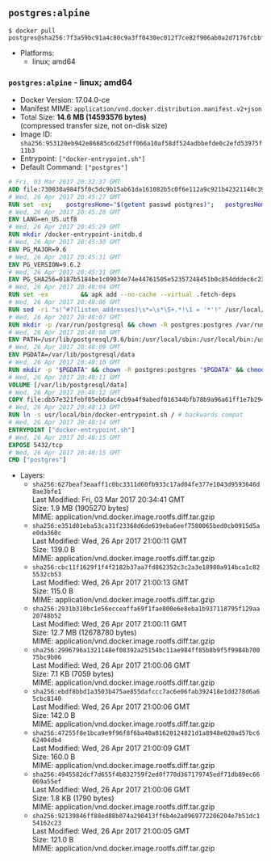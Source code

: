 ## `postgres:alpine`

```console
$ docker pull postgres@sha256:7f3a59bc91a4c80c9a3ff0430ec012f7ce82f906ab0a2d7176fcbbf24ea9f893
```

-	Platforms:
	-	linux; amd64

### `postgres:alpine` - linux; amd64

-	Docker Version: 17.04.0-ce
-	Manifest MIME: `application/vnd.docker.distribution.manifest.v2+json`
-	Total Size: **14.6 MB (14593576 bytes)**  
	(compressed transfer size, not on-disk size)
-	Image ID: `sha256:953120eb942e86685c6d25dff066a10af58df524adbbefde0c2efd53975f11b3`
-	Entrypoint: `["docker-entrypoint.sh"]`
-	Default Command: `["postgres"]`

```dockerfile
# Fri, 03 Mar 2017 20:32:37 GMT
ADD file:730030a984f5f0c5dc9b15ab61da161082b5c0f6e112a9c921b42321140c3927 in / 
# Wed, 26 Apr 2017 20:45:27 GMT
RUN set -ex; 	postgresHome="$(getent passwd postgres)"; 	postgresHome="$(echo "$postgresHome" | cut -d: -f6)"; 	[ "$postgresHome" = '/var/lib/postgresql' ]; 	mkdir -p "$postgresHome"; 	chown -R postgres:postgres "$postgresHome"
# Wed, 26 Apr 2017 20:45:28 GMT
ENV LANG=en_US.utf8
# Wed, 26 Apr 2017 20:45:29 GMT
RUN mkdir /docker-entrypoint-initdb.d
# Wed, 26 Apr 2017 20:45:30 GMT
ENV PG_MAJOR=9.6
# Wed, 26 Apr 2017 20:45:31 GMT
ENV PG_VERSION=9.6.2
# Wed, 26 Apr 2017 20:45:31 GMT
ENV PG_SHA256=0187b5184be1c09034e74e44761505e52357248451b0c854dddec6c231fe50c9
# Wed, 26 Apr 2017 20:48:04 GMT
RUN set -ex 		&& apk add --no-cache --virtual .fetch-deps 		ca-certificates 		openssl 		tar 		&& wget -O postgresql.tar.bz2 "https://ftp.postgresql.org/pub/source/v$PG_VERSION/postgresql-$PG_VERSION.tar.bz2" 	&& echo "$PG_SHA256 *postgresql.tar.bz2" | sha256sum -c - 	&& mkdir -p /usr/src/postgresql 	&& tar 		--extract 		--file postgresql.tar.bz2 		--directory /usr/src/postgresql 		--strip-components 1 	&& rm postgresql.tar.bz2 		&& apk add --no-cache --virtual .build-deps 		bison 		coreutils 		flex 		gcc 		libc-dev 		libedit-dev 		libxml2-dev 		libxslt-dev 		make 		openssl-dev 		perl 		util-linux-dev 		zlib-dev 		&& cd /usr/src/postgresql 	&& awk '$1 == "#define" && $2 == "DEFAULT_PGSOCKET_DIR" && $3 == "\"/tmp\"" { $3 = "\"/var/run/postgresql\""; print; next } { print }' src/include/pg_config_manual.h > src/include/pg_config_manual.h.new 	&& grep '/var/run/postgresql' src/include/pg_config_manual.h.new 	&& mv src/include/pg_config_manual.h.new src/include/pg_config_manual.h 	&& ./configure 		--enable-integer-datetimes 		--enable-thread-safety 		--enable-tap-tests 		--disable-rpath 		--with-uuid=e2fs 		--with-gnu-ld 		--with-pgport=5432 		--with-system-tzdata=/usr/share/zoneinfo 		--prefix=/usr/local 		--with-includes=/usr/local/include 		--with-libraries=/usr/local/lib 				--with-openssl 		--with-libxml 		--with-libxslt 	&& make -j "$(nproc)" world 	&& make install-world 	&& make -C contrib install 		&& runDeps="$( 		scanelf --needed --nobanner --recursive /usr/local 			| awk '{ gsub(/,/, "\nso:", $2); print "so:" $2 }' 			| sort -u 			| xargs -r apk info --installed 			| sort -u 	)" 	&& apk add --no-cache --virtual .postgresql-rundeps 		$runDeps 		bash 		su-exec 		tzdata 	&& apk del .fetch-deps .build-deps 	&& cd / 	&& rm -rf 		/usr/src/postgresql 		/usr/local/share/doc 		/usr/local/share/man 	&& find /usr/local -name '*.a' -delete
# Wed, 26 Apr 2017 20:48:06 GMT
RUN sed -ri "s!^#?(listen_addresses)\s*=\s*\S+.*!\1 = '*'!" /usr/local/share/postgresql/postgresql.conf.sample
# Wed, 26 Apr 2017 20:48:07 GMT
RUN mkdir -p /var/run/postgresql && chown -R postgres:postgres /var/run/postgresql && chmod g+s /var/run/postgresql
# Wed, 26 Apr 2017 20:48:08 GMT
ENV PATH=/usr/lib/postgresql/9.6/bin:/usr/local/sbin:/usr/local/bin:/usr/sbin:/usr/bin:/sbin:/bin
# Wed, 26 Apr 2017 20:48:09 GMT
ENV PGDATA=/var/lib/postgresql/data
# Wed, 26 Apr 2017 20:48:10 GMT
RUN mkdir -p "$PGDATA" && chown -R postgres:postgres "$PGDATA" && chmod 777 "$PGDATA" # this 777 will be replaced by 700 at runtime (allows semi-arbitrary "--user" values)
# Wed, 26 Apr 2017 20:48:11 GMT
VOLUME [/var/lib/postgresql/data]
# Wed, 26 Apr 2017 20:48:12 GMT
COPY file:db57e321febf05eb6dac4cb9a4f9abedf016344bfb78b9a96a61ff1e7b294802 in /usr/local/bin/ 
# Wed, 26 Apr 2017 20:48:13 GMT
RUN ln -s usr/local/bin/docker-entrypoint.sh / # backwards compat
# Wed, 26 Apr 2017 20:48:14 GMT
ENTRYPOINT ["docker-entrypoint.sh"]
# Wed, 26 Apr 2017 20:48:15 GMT
EXPOSE 5432/tcp
# Wed, 26 Apr 2017 20:48:15 GMT
CMD ["postgres"]
```

-	Layers:
	-	`sha256:627beaf3eaaff1c0bc3311d60fb933c17ad04fe377e1043d9593646d8ae3bfe1`  
		Last Modified: Fri, 03 Mar 2017 20:34:41 GMT  
		Size: 1.9 MB (1905270 bytes)  
		MIME: application/vnd.docker.image.rootfs.diff.tar.gzip
	-	`sha256:e351d01eba53ca31f23368d6de639eba6eef7580065bed0cb0915d5ae0da360c`  
		Last Modified: Wed, 26 Apr 2017 21:00:11 GMT  
		Size: 139.0 B  
		MIME: application/vnd.docker.image.rootfs.diff.tar.gzip
	-	`sha256:cbc11f1629f1f4f2182b37aa7fd862352c3c2a3e18980a914bca1c825532cb53`  
		Last Modified: Wed, 26 Apr 2017 21:00:13 GMT  
		Size: 115.0 B  
		MIME: application/vnd.docker.image.rootfs.diff.tar.gzip
	-	`sha256:2931b310bc1e56ecceaffa69f1fae800e6e8eba1b937118795f129aa20748b52`  
		Last Modified: Wed, 26 Apr 2017 21:00:11 GMT  
		Size: 12.7 MB (12678780 bytes)  
		MIME: application/vnd.docker.image.rootfs.diff.tar.gzip
	-	`sha256:2996796a1321148ef08392a25154bc11ae984ff85b8b9f5f9984b70075bc9b06`  
		Last Modified: Wed, 26 Apr 2017 21:00:06 GMT  
		Size: 7.1 KB (7059 bytes)  
		MIME: application/vnd.docker.image.rootfs.diff.tar.gzip
	-	`sha256:ebdf8bbd1a3503b475ae855dafccc7ac6e06fab392418e1dd278d6a65cbc8140`  
		Last Modified: Wed, 26 Apr 2017 21:00:06 GMT  
		Size: 142.0 B  
		MIME: application/vnd.docker.image.rootfs.diff.tar.gzip
	-	`sha256:47255f8e1bca9e9f96f8f6ba40a81620124821d1a8948e020ad57bc662404db4`  
		Last Modified: Wed, 26 Apr 2017 21:00:09 GMT  
		Size: 160.0 B  
		MIME: application/vnd.docker.image.rootfs.diff.tar.gzip
	-	`sha256:4945582dcf7d655f4b832759f2ed0f770d367179745edf71db89ec66069a55ef`  
		Last Modified: Wed, 26 Apr 2017 21:00:06 GMT  
		Size: 1.8 KB (1790 bytes)  
		MIME: application/vnd.docker.image.rootfs.diff.tar.gzip
	-	`sha256:92139846ff88ed88b074a290413ff6b4e2a0969772206204e7b51dc154162c23`  
		Last Modified: Wed, 26 Apr 2017 21:00:05 GMT  
		Size: 121.0 B  
		MIME: application/vnd.docker.image.rootfs.diff.tar.gzip

